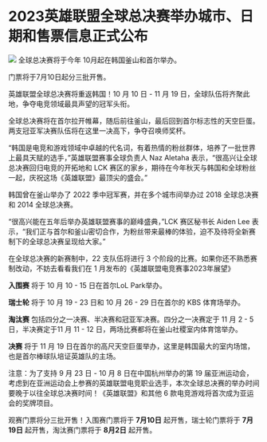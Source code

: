 # 2023英雄联盟全球总决赛举办城市、日期和售票信息正式公布

![](https://inews.gtimg.com/newsapp_bt/0/15782557636/1000)
全球总决赛将于今年 10月起在韩国釜山和首尔举办。

门票将于7月10日起分三批开售。

英雄联盟全球总决赛将重返韩国！10 月 10 日 - 11 月 19 日，全球队伍将齐聚此地，争夺电竞领域最具声望的冠军头衔。

全球总决赛将在首尔拉开帷幕，随后前往釜山，最后回到首尔标志性的天空巨蛋。两支冠亚军决赛队伍将在这里一决高下，争夺召唤师奖杯。

“韩国是电竞和游戏领域中卓越的代名词，有着热情的粉丝群体，培养了一批世界上最具天赋的选手，”英雄联盟赛事全球负责人 Naz Aletaha
表示，“很高兴让全球总决赛回归电竞的开拓地和 LCK 赛区的家乡，期待在今年秋天与韩国和全球粉丝一起，庆祝这场《英雄联盟》最顶尖的盛会。”

韩国曾在釜山举办了 2022 季中冠军赛，并在多个城市间举办过 2018 全球总决赛和 2014 全球总决赛。

“很高兴能在五年后举办英雄联盟赛事的巅峰盛典，”LCK 赛区秘书长 Aiden Lee
表示，“我们正与首尔和釜山密切合作，为粉丝带来最棒的体验，迫不及待将全新赛制下的全球总决赛呈现给大家。”

在全球总决赛的新赛制中，22 支队伍将进行 3 个阶段的比赛。如果你还不熟悉赛制改动，不妨去看看我们在 1 月发布的《英雄联盟电竞赛事2023年展望》

**入围赛** 将于 10 月 10 - 15 日在首尔LoL Park举办。

**瑞士轮** 将于 10 月 19 - 23 日和 10 月 26 - 29 日在首尔的 KBS 体育场举办。

**淘汰赛** 包括四分之一决赛、半决赛和冠亚军决赛。四分之一决赛定于 11 月 2 - 5 日，半决赛定于11 月 11 - 12
日，两场比赛都将在釜山社稷室内体育馆举办。

**决赛** 将于 11 月 19 日在首尔的高尺天空巨蛋举办，这里是韩国最大的室内场馆，也是首尔棒球队培证英雄队的主场。

注意：为了支持 9 月 23 日 - 10 月 8 日在中国杭州举办的第 19
届亚洲运动会，考虑到在亚洲运动会上参赛的英雄联盟电竞职业选手，本次全球总决赛的举办时间要晚于以往全球总决赛时间！《英雄联盟》和其他 6
款电竞游戏将首次成为亚运会的奖牌项目。

观赛门票将分三批开售！入围赛门票将于 **7月10日** 起开售，瑞士轮门票将于 **7月19日** 起开售，淘汰赛门票将于 **8月2日** 起开售。

